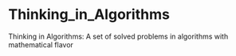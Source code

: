 # Thinking_in_Algorithms
Thinking in Algorithms: A set of solved problems in algorithms with mathematical flavor
